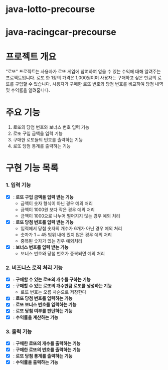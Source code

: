 # java-lotto-precourse


# java-racingcar-precourse

# 프로젝트 개요

"로또" 프로젝트는 사용자가 로또 게임에 참여하여 얻을 수 있는 수익에 대해 알려주는 프로젝트입니다. 로또 한 1장의
가격은 1,000원이며 사용자는 구매하고 싶은 만큼의 로또를 구입할 수 있습니다. 사용자가 구매한 로또 번호와
당첨 번호를 비교하여 당첨 내역 및 수익률을 알려줍니다.

# 주요 기능

1. 로또의 당첨 번호와 보너스 번호 입력 기능
2. 로또 구입 금액을 입력 기능
3. 구매한 로또들의 번호를 출력하는 기능
4. 로또 당첨 통계를 출력하는 기능

# 구현 기능 목록

### 1. 입력 기능
- [x] : **로또 구입 금액을 입력 받는 기능**
    - 금액이 숫자 형식이 아닌 경우 예외 처리
    - 금액이 1000원 보다 작은 경우 예외 처리
    - 금액이 1000으로 나누어 떨어지지 않는 경우 예외 처리
- [x] : **로또 당첨 번호를 입력 받는 기능**
    - 입력에서 당첨 숫자의 개수가 6개가 아닌 경우 예외 처리
    - 숫자가 1 ~ 45 범위 내에 있지 않은 경우 예외 처리
    - 중복된 숫자가 있는 경우 예외처리
- [x] : **보너스 번호를 입력 받는 기능**
    - 보너스 번호와 당첨 번호가 중복되면 예외 처리

### 2. 비즈니스 로직 처리 기능
- [x] : **구매할 수 있는 로또의 개수를 구하는 기능**
- [x] : **구매할 수 있는 로또의 개수만큼 로또를 생성하는 기능**
    - 로또 번호는 오름 차순으로 저장한다
- [x] : **로또 당첨 번호를 입력하는 기능**
- [x] : **로또 보너스 번호를 입력하는 기능**
- [x] : **로또 당첨 여부를 판단하는 기능**
- [x] : **수익률을 계산하는 기능**

### 3. 출력 기능
- [x] : **구매한 로또의 개수를 출력하는 기능**
- [x] : **구매한 로또의 번호를 출력하는 기능**
- [x] : **로또 당첨 통계를 출력하는 기능**
- [x] : **수익률을 출력하는 기능**